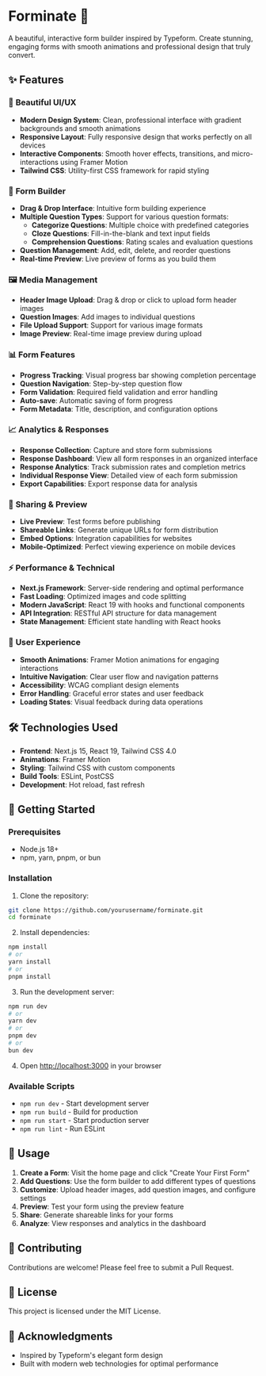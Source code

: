 # Forminate 🚀

A beautiful, interactive form builder inspired by Typeform. Create stunning, engaging forms with smooth animations and professional design that truly convert.

## ✨ Features

### 🎨 **Beautiful UI/UX**
- **Modern Design System**: Clean, professional interface with gradient backgrounds and smooth animations
- **Responsive Layout**: Fully responsive design that works perfectly on all devices
- **Interactive Components**: Smooth hover effects, transitions, and micro-interactions using Framer Motion
- **Tailwind CSS**: Utility-first CSS framework for rapid styling

### 📝 **Form Builder**
- **Drag & Drop Interface**: Intuitive form building experience
- **Multiple Question Types**: Support for various question formats:
  - **Categorize Questions**: Multiple choice with predefined categories
  - **Cloze Questions**: Fill-in-the-blank and text input fields
  - **Comprehension Questions**: Rating scales and evaluation questions
- **Question Management**: Add, edit, delete, and reorder questions
- **Real-time Preview**: Live preview of forms as you build them

### 🖼️ **Media Management**
- **Header Image Upload**: Drag & drop or click to upload form header images
- **Question Images**: Add images to individual questions
- **File Upload Support**: Support for various image formats
- **Image Preview**: Real-time image preview during upload

### 📊 **Form Features**
- **Progress Tracking**: Visual progress bar showing completion percentage
- **Question Navigation**: Step-by-step question flow
- **Form Validation**: Required field validation and error handling
- **Auto-save**: Automatic saving of form progress
- **Form Metadata**: Title, description, and configuration options

### 📈 **Analytics & Responses**
- **Response Collection**: Capture and store form submissions
- **Response Dashboard**: View all form responses in an organized interface
- **Response Analytics**: Track submission rates and completion metrics
- **Individual Response View**: Detailed view of each form submission
- **Export Capabilities**: Export response data for analysis

### 🔗 **Sharing & Preview**
- **Live Preview**: Test forms before publishing
- **Shareable Links**: Generate unique URLs for form distribution
- **Embed Options**: Integration capabilities for websites
- **Mobile-Optimized**: Perfect viewing experience on mobile devices

### ⚡ **Performance & Technical**
- **Next.js Framework**: Server-side rendering and optimal performance
- **Fast Loading**: Optimized images and code splitting
- **Modern JavaScript**: React 19 with hooks and functional components
- **API Integration**: RESTful API structure for data management
- **State Management**: Efficient state handling with React hooks

### 🎯 **User Experience**
- **Smooth Animations**: Framer Motion animations for engaging interactions
- **Intuitive Navigation**: Clear user flow and navigation patterns
- **Accessibility**: WCAG compliant design elements
- **Error Handling**: Graceful error states and user feedback
- **Loading States**: Visual feedback during data operations

## 🛠️ Technologies Used

- **Frontend**: Next.js 15, React 19, Tailwind CSS 4.0
- **Animations**: Framer Motion
- **Styling**: Tailwind CSS with custom components
- **Build Tools**: ESLint, PostCSS
- **Development**: Hot reload, fast refresh

## 🚀 Getting Started

### Prerequisites
- Node.js 18+ 
- npm, yarn, pnpm, or bun

### Installation

1. Clone the repository:
```bash
git clone https://github.com/yourusername/forminate.git
cd forminate
```

2. Install dependencies:
```bash
npm install
# or
yarn install
# or
pnpm install
```

3. Run the development server:
```bash
npm run dev
# or
yarn dev
# or
pnpm dev
# or
bun dev
```

4. Open [http://localhost:3000](http://localhost:3000) in your browser

### Available Scripts

- `npm run dev` - Start development server
- `npm run build` - Build for production
- `npm run start` - Start production server
- `npm run lint` - Run ESLint

## 📱 Usage

1. **Create a Form**: Visit the home page and click "Create Your First Form"
2. **Add Questions**: Use the form builder to add different types of questions
3. **Customize**: Upload header images, add question images, and configure settings
4. **Preview**: Test your form using the preview feature
5. **Share**: Generate shareable links for your forms
6. **Analyze**: View responses and analytics in the dashboard

## 🤝 Contributing

Contributions are welcome! Please feel free to submit a Pull Request.

## 📄 License

This project is licensed under the MIT License.

## 🌟 Acknowledgments

- Inspired by Typeform's elegant form design
- Built with modern web technologies for optimal performance
